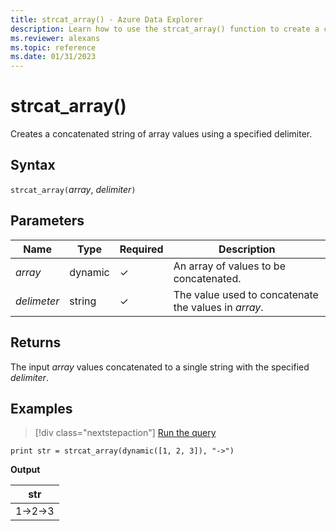 ```yaml
---
title: strcat_array() - Azure Data Explorer
description: Learn how to use the strcat_array() function to create a concatenated string of array values using a specified delimiter. 
ms.reviewer: alexans
ms.topic: reference
ms.date: 01/31/2023
---
```

# strcat_array()

Creates a concatenated string of array values using a specified delimiter.

## Syntax

`strcat_array(`*array*, *delimiter*`)`

## Parameters

| Name | Type | Required | Description |
|--|--|--|--|
| *array* | dynamic | &check; | An array of values to be concatenated.|
| *delimeter* | string | &check; | The value used to concatenate the values in *array*.|

## Returns

The input *array* values concatenated to a single string with the specified *delimiter*.

## Examples

> [!div class="nextstepaction"]
> <a href="https://dataexplorer.azure.com/clusters/help/databases/Samples?query=H4sIAAAAAAAAAysoyswrUSguKVKwBZHJiSXxiUVFiZUaKZV5ibmZyRrRhjoKRjoKxrGaOgpKunZKmgBWe4fjMgAAAA==" target="_blank">Run the query</a>

```kusto
print str = strcat_array(dynamic([1, 2, 3]), "->")
```

**Output**

|str|
|---|
|1->2->3|

